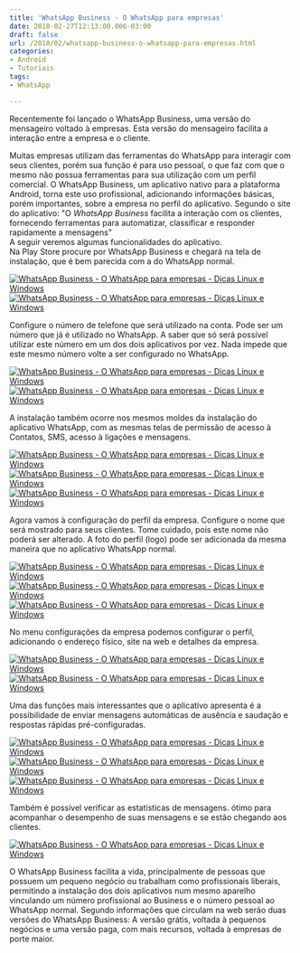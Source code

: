 ```yaml
---
title: 'WhatsApp Business - O WhatsApp para empresas'
date: 2018-02-27T12:13:00.006-03:00
draft: false
url: /2018/02/whatsapp-business-o-whatsapp-para-empresas.html
categories:
- Android
- Tutoriais
tags: 
- WhatsApp

---
```


  

Recentemente foi lançado o WhatsApp Business, uma versão do mensageiro voltado à empresas. Esta versão do mensageiro facilita a interação entre a empresa e o cliente.  

[](https://draft.blogger.com/null)  

Muitas empresas utilizam das ferramentas do WhatsApp para interagir com seus clientes, porém sua função é para uso pessoal, o que faz com que o mesmo não possua ferramentas para sua utilização com um perfil comercial. O WhatsApp Business, um aplicativo nativo para a plataforma Android, torna este uso profissional, adicionando informações básicas, porém importantes, sobre a empresa no perfil do aplicativo. Segundo o site do aplicativo: "O _WhatsApp Business_ facilita a interação com os clientes, fornecendo ferramentas para automatizar, classificar e responder rapidamente a mensagens"  
A seguir veremos algumas funcionalidades do aplicativo.   
Na Play Store procure por WhatsApp Business e chegará na tela de instalação, que é bem parecida com a do WhatsApp normal.  
  

[![WhatsApp Business - O WhatsApp para empresas - Dicas Linux e Windows](https://4.bp.blogspot.com/-26SaT9Y8U1M/WnsSKTUly9I/AAAAAAAAHxM/-Cf_Uyoy70QwVjN9ofZIgFj4otbxal5zQCPcBGAYYCw/s400/Screenshot_20180203-153244.png "WhatsApp Business - O WhatsApp para empresas - Dicas Linux e Windows")](https://4.bp.blogspot.com/-26SaT9Y8U1M/WnsSKTUly9I/AAAAAAAAHxM/-Cf_Uyoy70QwVjN9ofZIgFj4otbxal5zQCPcBGAYYCw/s1600/Screenshot_20180203-153244.png)[![WhatsApp Business - O WhatsApp para empresas - Dicas Linux e Windows](https://3.bp.blogspot.com/-JddwAkgAXB4/WnsSKddLFXI/AAAAAAAAHw8/dnHfzZJUCPU1KMfh4j__g_80Pt-67t5WACPcBGAYYCw/s400/Screenshot_20180203-171047.png "WhatsApp Business - O WhatsApp para empresas - Dicas Linux e Windows")](https://3.bp.blogspot.com/-JddwAkgAXB4/WnsSKddLFXI/AAAAAAAAHw8/dnHfzZJUCPU1KMfh4j__g_80Pt-67t5WACPcBGAYYCw/s1600/Screenshot_20180203-171047.png)

  

Configure o número de telefone que será utilizado na conta. Pode ser um número que já é utilizado no WhatsApp. A saber que só será possível utilizar este número em um dos dois aplicativos por vez. Nada impede que este mesmo número volte a ser configurado no WhatsApp.

  

[![WhatsApp Business - O WhatsApp para empresas - Dicas Linux e Windows](https://2.bp.blogspot.com/-j2-aWuHHj-c/WnsSKfiwJVI/AAAAAAAAHxE/1PNiQaJIUqoPLXjdXM4rHQ_agFB5T4wfgCPcBGAYYCw/s400/Screenshot_20180203-171112.png "WhatsApp Business - O WhatsApp para empresas - Dicas Linux e Windows")](https://2.bp.blogspot.com/-j2-aWuHHj-c/WnsSKfiwJVI/AAAAAAAAHxE/1PNiQaJIUqoPLXjdXM4rHQ_agFB5T4wfgCPcBGAYYCw/s1600/Screenshot_20180203-171112.png)[![WhatsApp Business - O WhatsApp para empresas - Dicas Linux e Windows](https://2.bp.blogspot.com/-X5T765AlNUM/WnsSKz5uQGI/AAAAAAAAHxA/x43ZQoAzrWEcuO1v49-yxN94hlFtkkJNACPcBGAYYCw/s400/Screenshot_20180203-171122.png "WhatsApp Business - O WhatsApp para empresas - Dicas Linux e Windows")](https://2.bp.blogspot.com/-X5T765AlNUM/WnsSKz5uQGI/AAAAAAAAHxA/x43ZQoAzrWEcuO1v49-yxN94hlFtkkJNACPcBGAYYCw/s1600/Screenshot_20180203-171122.png)

  

A instalação também ocorre nos mesmos moldes da instalação do aplicativo WhatsApp, com as mesmas telas de permissão de acesso à Contatos, SMS, acesso à ligações e mensagens.

  

[![WhatsApp Business - O WhatsApp para empresas - Dicas Linux e Windows](https://2.bp.blogspot.com/-qcPCZh9qHtQ/WnsSLm6rBHI/AAAAAAAAHw8/DH7ZHmPEviMeVz9g5dAHsx5JeMGLsNr0QCPcBGAYYCw/s320/Screenshot_20180203-214807.png "WhatsApp Business - O WhatsApp para empresas - Dicas Linux e Windows")](https://2.bp.blogspot.com/-qcPCZh9qHtQ/WnsSLm6rBHI/AAAAAAAAHw8/DH7ZHmPEviMeVz9g5dAHsx5JeMGLsNr0QCPcBGAYYCw/s1600/Screenshot_20180203-214807.png)[![WhatsApp Business - O WhatsApp para empresas - Dicas Linux e Windows](https://3.bp.blogspot.com/-GCeE05gVMHE/WnsSLGWmg5I/AAAAAAAAHxM/--zjCjKpuRUi9SBNbOh4xcwExL0L-TX9QCPcBGAYYCw/s320/Screenshot_20180203-214748.png "WhatsApp Business - O WhatsApp para empresas - Dicas Linux e Windows")](https://3.bp.blogspot.com/-GCeE05gVMHE/WnsSLGWmg5I/AAAAAAAAHxM/--zjCjKpuRUi9SBNbOh4xcwExL0L-TX9QCPcBGAYYCw/s1600/Screenshot_20180203-214748.png)[![WhatsApp Business - O WhatsApp para empresas - Dicas Linux e Windows](https://1.bp.blogspot.com/-0SsXsdUDk_c/WnsSLUg-HkI/AAAAAAAAHxI/KARqeptYEZsPm61MMz_OfeCBGclbSp1KQCPcBGAYYCw/s320/Screenshot_20180203-214800.png "WhatsApp Business - O WhatsApp para empresas - Dicas Linux e Windows")](https://1.bp.blogspot.com/-0SsXsdUDk_c/WnsSLUg-HkI/AAAAAAAAHxI/KARqeptYEZsPm61MMz_OfeCBGclbSp1KQCPcBGAYYCw/s1600/Screenshot_20180203-214800.png)

  

Agora vamos à configuração do perfil da empresa. Configure o nome que será mostrado para seus clientes. Tome cuidado, pois este nome não poderá ser alterado. A foto do perfil (logo) pode ser adicionada da mesma maneira que no aplicativo WhatsApp normal.

  
  

[![WhatsApp Business - O WhatsApp para empresas - Dicas Linux e Windows](https://2.bp.blogspot.com/-SM8EZeYdoXk/WnsSONfss7I/AAAAAAAAHxM/57BwIxqAbPI3qpVRl11BFz5hRLFiIu66wCPcBGAYYCw/s320/Screenshot_20180203-215159.png "WhatsApp Business - O WhatsApp para empresas - Dicas Linux e Windows")](https://2.bp.blogspot.com/-SM8EZeYdoXk/WnsSONfss7I/AAAAAAAAHxM/57BwIxqAbPI3qpVRl11BFz5hRLFiIu66wCPcBGAYYCw/s1600/Screenshot_20180203-215159.png)[![WhatsApp Business - O WhatsApp para empresas - Dicas Linux e Windows](https://1.bp.blogspot.com/-JXcpq3fgNrA/WnsSMhVE4oI/AAAAAAAAHxI/jSdG26o_K00j6bzsaW1YpQZlNp9eFB_AwCPcBGAYYCw/s320/Screenshot_20180203-215120.png "WhatsApp Business - O WhatsApp para empresas - Dicas Linux e Windows")](https://1.bp.blogspot.com/-JXcpq3fgNrA/WnsSMhVE4oI/AAAAAAAAHxI/jSdG26o_K00j6bzsaW1YpQZlNp9eFB_AwCPcBGAYYCw/s1600/Screenshot_20180203-215120.png)[![WhatsApp Business - O WhatsApp para empresas - Dicas Linux e Windows](https://2.bp.blogspot.com/-LKJPuJZAfOg/WnsSNMQonJI/AAAAAAAAHxM/BFIGp5UXuNofb359UDtHFgG8zoKawzrqACPcBGAYYCw/s320/Screenshot_20180203-215125.png "WhatsApp Business - O WhatsApp para empresas - Dicas Linux e Windows")](https://2.bp.blogspot.com/-LKJPuJZAfOg/WnsSNMQonJI/AAAAAAAAHxM/BFIGp5UXuNofb359UDtHFgG8zoKawzrqACPcBGAYYCw/s1600/Screenshot_20180203-215125.png)

  

No menu configurações da empresa podemos configurar o perfil, adicionando o endereço físico, site na web e detalhes da empresa.

  

[![WhatsApp Business - O WhatsApp para empresas - Dicas Linux e Windows](https://3.bp.blogspot.com/-T0YHQx_p72A/WnsSPJRTgjI/AAAAAAAAHxE/tvyVPsB_1oo5dVKoQaularYtir3fnqWsQCPcBGAYYCw/s400/Screenshot_20180203-215241.png "WhatsApp Business - O WhatsApp para empresas - Dicas Linux e Windows")](https://3.bp.blogspot.com/-T0YHQx_p72A/WnsSPJRTgjI/AAAAAAAAHxE/tvyVPsB_1oo5dVKoQaularYtir3fnqWsQCPcBGAYYCw/s1600/Screenshot_20180203-215241.png)[![WhatsApp Business - O WhatsApp para empresas - Dicas Linux e Windows](https://3.bp.blogspot.com/-filX0WPRJFY/WnsSPwqINfI/AAAAAAAAHxA/UMUCqM_8AHU70IEKnmhqBDSLDpWJ82VLACPcBGAYYCw/s400/Screenshot_20180203-215249.png "WhatsApp Business - O WhatsApp para empresas - Dicas Linux e Windows")](https://3.bp.blogspot.com/-filX0WPRJFY/WnsSPwqINfI/AAAAAAAAHxA/UMUCqM_8AHU70IEKnmhqBDSLDpWJ82VLACPcBGAYYCw/s1600/Screenshot_20180203-215249.png)

  

Uma das funções mais interessantes que o aplicativo apresenta é a possibilidade de enviar mensagens automáticas de ausência e saudação e respostas rápidas pré-configuradas.

  

[![WhatsApp Business - O WhatsApp para empresas - Dicas Linux e Windows](https://2.bp.blogspot.com/-MOa7gw_3LdY/WnsSRlq43iI/AAAAAAAAHxI/rLPhZ6YOpWU2_M7O-rj-uRvOBFu8GfEFQCPcBGAYYCw/s320/Screenshot_20180203-215327.png "WhatsApp Business - O WhatsApp para empresas - Dicas Linux e Windows")](https://2.bp.blogspot.com/-MOa7gw_3LdY/WnsSRlq43iI/AAAAAAAAHxI/rLPhZ6YOpWU2_M7O-rj-uRvOBFu8GfEFQCPcBGAYYCw/s1600/Screenshot_20180203-215327.png)[![WhatsApp Business - O WhatsApp para empresas - Dicas Linux e Windows](https://4.bp.blogspot.com/-JNrbtwDYYF0/WnsSQp_F_3I/AAAAAAAAHxM/FA6pPUOG8W8RMHKUm2i9YbtKzlx9aR0gQCPcBGAYYCw/s320/Screenshot_20180203-215305.png "WhatsApp Business - O WhatsApp para empresas - Dicas Linux e Windows")](https://4.bp.blogspot.com/-JNrbtwDYYF0/WnsSQp_F_3I/AAAAAAAAHxM/FA6pPUOG8W8RMHKUm2i9YbtKzlx9aR0gQCPcBGAYYCw/s1600/Screenshot_20180203-215305.png)[![WhatsApp Business - O WhatsApp para empresas - Dicas Linux e Windows](https://1.bp.blogspot.com/-2dzenOJOt8A/WnsSRMLbPDI/AAAAAAAAHxE/TDXDiX97MUkEaepG4f6TUt5ikTrjMO2zwCPcBGAYYCw/s320/Screenshot_20180203-215315.png "WhatsApp Business - O WhatsApp para empresas - Dicas Linux e Windows")](https://1.bp.blogspot.com/-2dzenOJOt8A/WnsSRMLbPDI/AAAAAAAAHxE/TDXDiX97MUkEaepG4f6TUt5ikTrjMO2zwCPcBGAYYCw/s1600/Screenshot_20180203-215315.png)

  

Também é possível verificar as estatísticas de mensagens. ótimo para acompanhar o desempenho de suas mensagens e se estão chegando aos clientes.

  

[![WhatsApp Business - O WhatsApp para empresas - Dicas Linux e Windows](https://3.bp.blogspot.com/-khl5ftlLWnk/WnsSQPf2gCI/AAAAAAAAHxM/y9qonEcYAA4GFOkC2zm85xO0HozUMRw7QCPcBGAYYCw/s320/Screenshot_20180203-215255.png "WhatsApp Business - O WhatsApp para empresas - Dicas Linux e Windows")](https://3.bp.blogspot.com/-khl5ftlLWnk/WnsSQPf2gCI/AAAAAAAAHxM/y9qonEcYAA4GFOkC2zm85xO0HozUMRw7QCPcBGAYYCw/s1600/Screenshot_20180203-215255.png)

  

O WhatsApp Business facilita a vida, principalmente de pessoas que possuem um pequeno negócio ou trabalham como profissionais liberais, permitindo a instalação dos dois aplicativos num mesmo aparelho vinculando um número profissional ao Business e o número pessoal ao WhatsApp normal. Segundo informações que circulam na web serão duas versões do WhatsApp Business: A versão grátis, voltada à pequenos negócios e uma versão paga, com mais recursos, voltada à empresas de porte maior.
